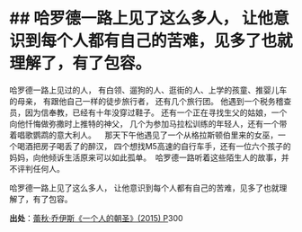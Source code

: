 # \## 哈罗德一路上见了这么多人， 让他意识到每个人都有自己的苦难，见多了也就理解了，有了包容。

哈罗德一路上见过的人， 有白领、遛狗的人、逛街的人、上学的孩童、推婴儿车的母亲， 有跟他自己一样的徒步旅行者， 还有几个旅行团。 
他遇到一个税务稽查员，因为信奉教，已经有十年没穿过鞋子。 还有一个正在寻找生父的姑娘，一个向他忏悔做弥撒时上推特的神父，
几个为参加马拉松训练的年轻人，还有一个带着唱歌鹦鹉的意大利人。    那天下午他遇见了一个从格拉斯顿伯里来的女巫，一个喝酒把房子喝丢了的醉汉，
四个想找M5高速的自行车手，还有一位六个孩子的妈妈，向他倾诉生活原来可以如此孤单。  哈罗德一路听着这些陌生人的故事，并不评判任何人。

哈罗德一路上见了这么多人， 让他意识到每个人都有自己的苦难，见多了也就理解了，有了包容。

**出处**：[蕾秋·乔伊斯《一个人的朝圣》(2015) P](zotero://select/library/items/IZWRNIRW)300


